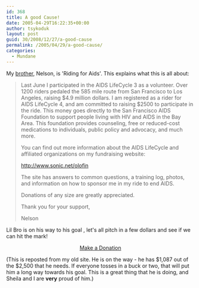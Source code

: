 ```yaml
---
id: 368
title: A good Cause!
date: 2005-04-29T16:22:35+00:00
author: tsykoduk
layout: post
guid: 30/2008/12/27/a-good-cause
permalink: /2005/04/29/a-good-cause/
categories:
  - Mundane
---
```

<p>My <a href="http://noctrine.blogspot.com">brother</a>, Nelson, is 'Riding for Aids'. This explains what this is all about:</p>


<blockquote>Last June I participated in the <span class="caps">AIDS</span> LifeCycle 3 as a volunteer. Over 1200 riders pedaled the 585 mile route from San Francisco to Los Angeles, raising $4.9 million dollars. I am registered as a rider for <span class="caps">AIDS</span> LifeCycle 4, and am committed to raising $2500 to participate in the ride. This money goes directly to the San Francisco <span class="caps">AIDS</span> Foundation to support people living with <span class="caps">HIV</span> and <span class="caps">AIDS</span> in the Bay Area. This foundation provides counseling, free or reduced-cost medications to individuals, public policy and advocacy, and much more.

<p>You can find out more information about the <span class="caps">AIDS</span> LifeCycle and affiliated organizations on my fundraising website:</p>


<p><a href="http://www.sonic.net/<sub>olofin"&gt;<em>http://www.sonic.net/</sub>olofin</em></a></p>


<p>The site has answers to common questions, a training log, photos, and information on how to sponsor me in my ride to end <span class="caps">AIDS</span>.</p>


<p>Donations of any size are greatly appreciated.</p>


<p>Thank you for your support,</p>


<p>Nelson</blockquote></p>


<p>Lil Bro is on his way to his goal , let's all pitch in a few dollars and see if we can hit the mark!</p>


<center><a href="https://www.aidslifecycle.org/donate/5270">Make a Donation</a></center>

<p>(This is reposted from my old site. He is on the way - he has $1,087 out of the $2,500 that he needs. If everyone tosses in a buck or two, that will put him a long way towards his goal. This is a great thing that he is doing, and Sheila and I are <strong>very</strong> proud of him.)</p>